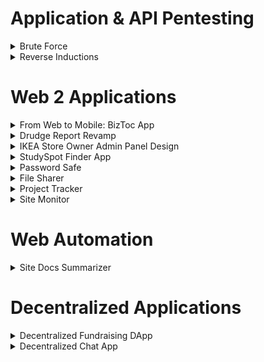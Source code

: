 # Application & API Pentesting
<details>
<summary>Brute Force</summary>
An important part of securing your applications is having strong passwords. A weak password can be susceptible to brute force attacks which are when common passwords are directly fed into a website's login page. 

Your task is to log in to the admin account with the help of tools such as Burp-Suite and Hydra to execute a brute-force attack.

[Website link](http://testasp.vulnweb.com/)
</details>

<details>
<summary>Reverse Inductions</summary>
Endpoint analysis is an important step in a penetration testing process that identifies all available endpoints of the target API. The Spider inductions portal interacts with a REST API to perform operations on the participants' data. 

You are assigned the task to reverse engineer the API and identify all accessible endpoints. You should also figure out the request and response schema. Submit your report as a postman collection.

[Spider Inductions Portal Link](https://inductions.spider-nitt.org)
</details>

# Web 2 Applications
<details>
<summary>From Web to Mobile: BizToc App</summary>

Transform the current BizToc website into an appealing mobile app. The goal is to efficiently manage on-screen data and easy accessibility.

### NOTE:

You can choose between designing or developing, and you can select your preferred tech stack.

Website link: https://biztoc.com/

Good luck 💻 !
</details>

<details>
<summary>Drudge Report Revamp </summary>

Revamp the Drudge Report website to improve user experience and modern aesthetics.

### NOTE:

You can choose between designing or developing, and you can select your preferred tech stack.

[Website link](https://www.drudgereport.com/)

Good luck 🚀 !
</details>

<details>
<summary>IKEA Store Owner Admin Panel Design</summary>

### Task Description:

Your task is to design a focused and efficient store owner admin panel for IKEA, consisting of essential functions such as inventory management, sales analytics, staff administration, and product management. This admin panel will help store owners oversee and enhance these aspects of their IKEA store.

### Requirements:

### 1. Inventory Management:

Design an interface for tracking and managing inventory levels. Include features for adding new products, updating stock quantities, and setting alerts for low-stock items.

### 2. Sales Analytics:

Create visual representations of sales data, offering insights into sales trends, top-selling products, and revenue. Ensure that the data is presented in an easily digestible format.

### 3. Staff Administration:

Develop tools for store owners to manage their staff. This should include adding and removing staff accounts, assigning roles, and viewing employee performance metrics.

### 4. Product Management:

Design a section for adding, updating, and categorizing products in the store. Include options for adjusting prices, descriptions, and availability.

Website link: https://www.ikea.com/in/en/

Good luck Designing 🔨 !
</details>

<details>
<summary>StudySpot Finder App </summary>


### Task Description:

Your task is to create a concept and design the user interface for the StudySpot Finder App. This app is intended to help students find suitable places to study or work, utilizing IoT data from various locations. Your design should focus on delivering a seamless and user-friendly experience for students.

### Requirements:

### 1. Room Information Display:

- Create a screen to display real-time room data, including temperature, humidity, occupancy count, and lock status.
- Design an interface that effectively communicates the room conditions at a glance.

### 2. Community Messages:

- Design a platform for users to post and read community messages about room conditions, cleanliness, and maintenance.
- Focus on making the message board engaging and organized.

Provide a brief explanation of your design choices, rationale behind visual elements, and user experience considerations.

We look forward to seeing your creative approach to the StudySpot Finder App 📱!

</details>

<details>
<summary>Password Safe </summary>
Design a password safe to store users' passwords to other applications and subscriptions. The following features can be implemented: 
  
  - Login system to authorize users
  - Feature to add and update passwords
  - Feature to view the password of an application/service/subscription
  - Integrate the application with an API to check the strength of the password entered 
  - Implement a feature to share passwords securely 

</details>

<details>
<summary>File Sharer </summary>
Develop a portal where users can upload files.
Uploaded files can be accessed and downloaded using a link associated with it.
Access to files should be modifiable by the file owner.
Admin should be able to set file access.
  
  1. Public
  2. Private
  3. Share with certain groups of users

</details>

<details>
<summary>Project Tracker</summary>
Design a project tracker that can help the user keep track of the status of the project that he/she has undertaken individually or along with a team. The following features can be implemented:

  1. Enable the user to create new projects and add team members. The creator of the project must become the team leader.
  2. The application must create a profile for the team members added. 
  3. Let the users search for a project based on a unique project name.
  4. Allow only the team members to view the details of a project. Validate the user before displaying the details. 
  5. Only the team leader must be allowed to edit project details.
  6. Facilitate the team leader to set milestones and mark them when completed
</details>

<details>
<summary>Site Monitor</summary>
Build a service that periodically checks for the response time of the URLs provided to it. In case of downtime, the admin should be alerted with an email notification.
</details>

# Web Automation
<details>
<summary>Site Docs Summarizer </summary>
You have to build a Chrome extension that can be used to summarize all the links that lead to any document (.pdf, .doc, .xls, etc.) within a URL, and when a user clicks on the extension popup, it should show all the links along with the summary of the content within them. 

● For the summarization part **you are not required to create your own summarization pipleine**, Instead [Hugging Face](https://huggingface.co/) provides something called [Inference APIs](https://huggingface.co/inference-api). These are API endpoints for any particular model made available by Hugging Face. All you need to do is review the docs, figure out how to send proper Requests and get the summarized content.

   > For example, you could use something like the [Document Summarizer](https://huggingface.co/spaces/pszemraj/document-summarization) model with its Inference API (by going to "Use via API" at the bottom)
   > The above is just an example. You can use any model, and it's Inference API for this.

</details>

# Decentralized Applications
<details>
<summary>Decentralized Fundraising DApp</summary>
Build a decentralized fundraising platform on the Ethereum blockchain to enable individuals or organizations to raise funds for their projects or causes. The DApp should allow users to create fundraising campaigns, contribute to existing campaigns, and track the progress of each campaign.
</details>

<details>
<summary>Decentralized Chat App</summary>
Create a decentralized chat app that relies on peer-to-peer communication without depending on a central server.

- Allow the users to chat personally with other users.
- Implement a group chat feature.
</details>
